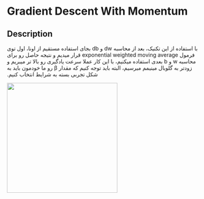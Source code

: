 # Gradient Descent With Momentum

## Description

<span dir="rtl">با استفاده از این تکنیک، بعد از محاسبه dw و db بجای استفاده مستقیم از اونا، اول توی فرمول exponential weighted moving average قرار میدیم و نتیجه حاصل رو برای محاسبه w و b بعدی استفاده میکنیم، با این کار عملا سرعت یادگیری رو بالا تر میبریم و زودتر به گلوبال مینیمم میرسیم، البته باید توجه کنیم که مقدار β رو ما خودمون باید به شکل تجربی بسته به شرایط انتخاب کنیم.</span>

<img src="image1.jpg" style="width:2.99842in" />
